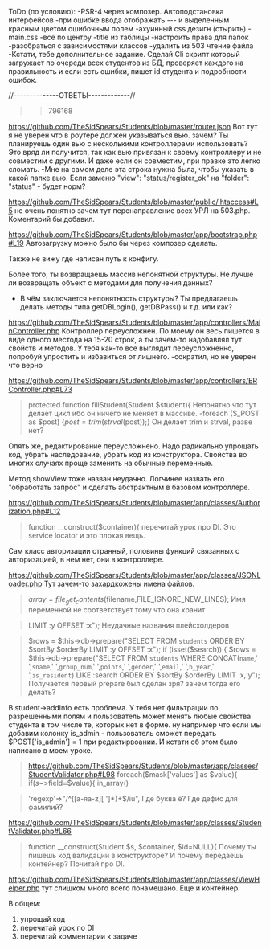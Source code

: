 ToDo (по условию):
-PSR-4 через композер. Автоподстановка интерфейсов
-при ошибке ввода отображать --- и выделенным красным цветом ошибочным полем
-ахуинный css дезигн (стырить)
	-main.css
	-всё по центру
-title из таблицы
-настроить права для папок 
-разобраться с зависимостями классов
-удалить из 503 чтение файла
-Кстати, тебе дополнительное задание. Сделай Cli скрипт который загружает по очереди всех студентов из БД, проверяет каждого на правильность и если есть ошибки, пишет id студента и подробности ошибок.


//--------------ОТВЕТЫ-------------//
>>796168

<!-- > https://github.com/TheSidSpears/Students/blob/master/students.sql#L31
>  `hash` text NOT NULL,
Тут лучше подойдет varchar -->

https://github.com/TheSidSpears/Students/blob/master/router.json
Вот тут я не уверен что в роутере должен указываться вью. зачем? Ты планируешь один вью с несколькими контроллерами использовать? Это вряд ли получится, так как вью привязан к своему контроллеру и не совместим с другими. И даже если он совместим, при правке это легко сломать.
-Мне на самом деле эта строка нужна была, чтобы указать в какой папке вью. Если заменю "view": "status/register_ok" на "folder": "status" - будет норм?

<!--  Ангалогично мне кажется нет смысла в роутере указвать заголовок страницы (если только ты не используешь это еще например для меню - и то, наверно выгоднее как-то в контроллере это хранить). -->

https://github.com/TheSidSpears/Students/blob/master/public/.htaccess#L5
не очень понятно зачем тут перенаправление всех УРЛ на 503.php. Коментарий бы добавил.

<!-- https://github.com/TheSidSpears/Students/blob/master/public/errors.log
Почему лог ошибок в публичной папке? и кстати зачем вообще его было делать, если в php уже есть готовый лог? -->

<!-- https://github.com/TheSidSpears/Students/blob/master/public/index.php
тут странный код: ты создаешь объект и ничего с ним не делаешь:

> $frontController=new FrontController($container);

Задача конструктора - инициализировать объект, а не обрабатывать запрос. -->

<!-- https://github.com/TheSidSpears/Students/blob/master/app/bootstrap.php#L12
Ты используешь относительный путь который зависит например от теущего каталога. надо использовтаь абсолютный путь например с использованием __DIR__ или метода преобразования относительного пути в абсолютный. -->

https://github.com/TheSidSpears/Students/blob/master/app/bootstrap.php#L19
Автозагрузку можно было бы через композер сделать. <!-- И тут та же проблема с относительными путями. -->

<!-- https://github.com/TheSidSpears/Students/blob/master/app/container.php#L7
>  return JSONLoader::config();
>   return JSONLoader::router();
Статические методы это не ООП-подход. Не вижу причин тут использовать статический вызов.  -->Также не вижу где написан путь к конфигу.

Более того, ты возвращаешь массив непонятной структуры. Не лучше ли возвращать объект с методами для получения данных?
- В чём заключается непонятность структуры? Ты предлагаешь делать методы типа getDBLogin(), getDBPass() и т.д. или как?

<!-- https://github.com/TheSidSpears/Students/blob/master/app/controllers/FrontController.php#L15
> public $isAuthorized=false;
зачем тут это публичное свойство? Контроллер это не сервис чтобы другие могли к нему обращаться. У тебя есть сервис авторизации для этого. Не надо дублировать его функции. -->

<!-- https://github.com/TheSidSpears/Students/blob/master/app/classes/Router.php
Роутер странный. Он называется роутер и при этом он не использует даже файл с конфигом. Что он вообще делает? По моему ты не смог изолировать функционал роутинга в одном классе и он у тебя вытек в front controller.

https://github.com/TheSidSpears/Students/blob/master/app/controllers/FrontController.php#L33
Это функционал роутера. -->

<!-- > https://github.com/TheSidSpears/Students/blob/master/router.json
> "controller": "Main",
Плохая идея писать имя класса не полностью. Если я захочу поискать где используется класс MainController, я не найду это место. -->

<!-- https://github.com/TheSidSpears/Students/blob/master/app/controllers/MainController.php#L96
> $this->viewData['students']=$this->c['table']->getStudents($this->sortBy,$this->orderBy,$this->limit,$this->offset,$this->find);
Слишком сложное выражение, плохо читается. Вместо $this->c['table'] лучше писать $this->studentTDG или $studentTDG. -->

https://github.com/TheSidSpears/Students/blob/master/app/controllers/MainController.php
Контроллер переусложнен. По моему он весь пишется в виде одного местода на 15-20 строк, а ты зачем-то надобавлял тут свойств и методов. У тебя как-то все выглядит переусложненно, попробуй упростить и избавиться от лишнего.
-сократил, но не уверен что верно

<!-- https://github.com/TheSidSpears/Students/blob/master/app/controllers/MainController.php#L31

>        if ($isAuthorized) {
>             $user=$this->c['auth']->getUser();
>            $this->user=$this->filterUserData($user);
зачем тут filterUserData? Не понимаю. -->

<!-- https://github.com/TheSidSpears/Students/blob/master/app/controllers/EditController.php
https://github.com/TheSidSpears/Students/blob/master/app/controllers/RegisterController.php
Не очень удачное решение. Вместо наследования тут проще сделать один контроллер и поставить пару ифов. такой код читать будет проще, чем постоянно переключаться между 2 классами. -->

<!-- https://github.com/TheSidSpears/Students/blob/master/app/controllers/RegisterController.php#L29
> setcookie('hash',$student->hash,time()+360012365,'/',null,false,true);
Странно, у тебя есть класс отвечающий за авторизацию, но куку почему-то ты ставишь в контроллере. -->

https://github.com/TheSidSpears/Students/blob/master/app/controllers/ERController.php#L73
> protected function fillStudent(Student $student){
Непонятно что тут делает цикл ибо он ничего не меняет в массиве.
-foreach ($_POST as $post) {$post=trim(strval($post));}
Он делает trim и strval, разве нет?




Опять же, редактирование переусложнено. Надо радикально упрощать код, убрать наследование, убрать код из конструктора. Свойства во многих случаях проще заменить на обычные переменные.

Метод showView тоже назван неудачно. Логчинее назвать его "обработать запрос" и сделать абстрактным в базовом контроллере.

https://github.com/TheSidSpears/Students/blob/master/app/classes/Authorization.php#L12
> function __construct($container){
перечитай урок про DI. Это service locator и это плохая вещь.

Сам класс авторизации странный, половины функций связанных с авторизацией, в нем нет, они в контроллере.

https://github.com/TheSidSpears/Students/blob/master/app/classes/JSONLoader.php
Тут зачем-то захардкожены имена файлов.

> $array=file_get_contents($filename,FILE_IGNORE_NEW_LINES);
Имя переменной не соответствует тому что она хранит

> LIMIT :y OFFSET :x");
Неудачные названия плейсхолдеров

> $rows = $this->db->prepare("SELECT FROM `students` ORDER BY $sortBy $orderBy LIMIT :y OFFSET :x");
>        if (isset($search)) {
>            $rows = $this->db->prepare("SELECT FROM `students` WHERE CONCAT(`name`,' ',`sname`,' ',`group_num`,' ',`points`,' ',`gender`,' ',`email`,' ',`b_year`,' ',`is_resident`) LIKE :search ORDER BY $sortBy $orderBy LIMIT :x,:y");
Получается первый prepare был сделан зря? зачем тогда его делать?

В student->addInfo есть проблема. У тебя нет фильтрации по разрешенными полям и пользователь может менять любые свойства студента в том числе те, которых нет в форме. ну например что если мы добавим колонку is_admin - пользователь сможет передать $POST['is_admin'] = 1 при редактирвоании. И кстати об этом было написано в моем уроке.

> https://github.com/TheSidSpears/Students/blob/master/app/classes/StudentValidator.php#L98
> foreach($mask['values'] as $value){                    
>                    if($s->$field=$value){
in_array()

> 'regexp'=>"/^([а-яa-z][ ']*)+$/iu",
Где буква ё? Где дефис для фамилий?

https://github.com/TheSidSpears/Students/blob/master/app/classes/StudentValidator.php#L66
> function __construct(Student $s, $container, $id=NULL){
Почему ты пишешь код валидации в конструкторе? И почему передаешь контейнер? Почитай про DI.

https://github.com/TheSidSpears/Students/blob/master/app/classes/ViewHelper.php
тут слишком много всего понамешано. Еще и контейнер.

В общем:

1) упрощай код
2) перечитай урок по DI
3) перечитай комментарии к задаче